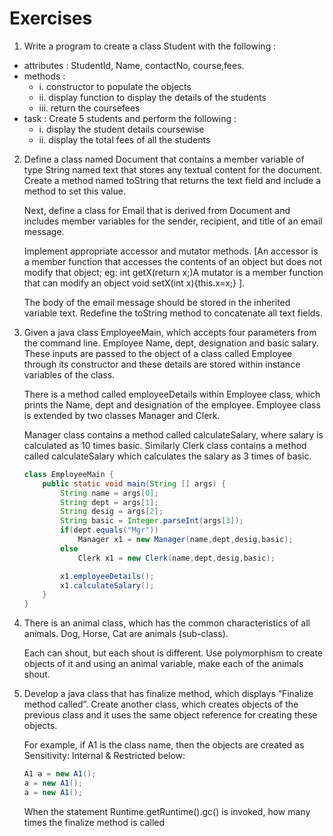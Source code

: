 # Exercises

1. Write a program to create a class Student with the following :

- attributes :
  StudentId, Name, contactNo, course,fees.
- methods :
  - i. constructor to populate the objects
  - ii. display function to display the details of the students
  - iii. return the coursefees
- task :
  Create 5 students and perform the following :
  - i. display the student details coursewise
  - ii. display the total fees of all the students

2. Define a class named Document that contains a member variable of type String named text that stores any textual content for the document. Create a method named toString that returns the text field and include a method to set this value.

   Next, define a class for Email that is derived from Document and includes member variables for the sender, recipient, and title of an email message.

   Implement appropriate accessor and mutator methods. [An accessor is a member function that accesses the contents of an object but does not modify that object; eg: int getX(return x;)A mutator is a member function that can modify an object void setX(int x){this.x=x;} ].

   The body of the email message should be stored in the inherited variable text. Redefine the toString method to concatenate all text fields.

3. Given a java class EmployeeMain, which accepts four parameters from the command line. Employee Name, dept, designation and basic salary.
   These inputs are passed to the object of a class called Employee through its constructor and these details are stored within instance variables of the class.

   There is a method called employeeDetails within Employee class, which prints the Name, dept and designation of the employee. Employee class is extended by two classes Manager and Clerk.

   Manager class contains a method called calculateSalary, where salary is calculated as 10 times basic. Similarly Clerk class contains a method called calculateSalary which calculates the salary as 3 times of basic.

   ```java
   class EmployeeMain {
       public static void main(String [] args) {
           String name = args[0];
           String dept = args[1];
           String desig = args[2];
           String basic = Integer.parseInt(args[3]);
           if(dept.equals("Mgr"))
               Manager x1 = new Manager(name,dept,desig,basic);
           else
               Clerk x1 = new Clerk(name,dept,desig,basic);

           x1.employeeDetails();
           x1.calculateSalary();
       }
   }
   ```

4. There is an animal class, which has the common characteristics of all animals. Dog, Horse, Cat are animals (sub-class).

   Each can shout, but each shout is different. Use polymorphism to create objects of it and using an animal variable, make each of the animals shout.

5. Develop a java class that has finalize method, which displays “Finalize method called”. Create another class, which creates objects of the previous class and it uses the same object reference for creating these objects.

   For example, if A1 is the class name, then the objects are created as Sensitivity: Internal & Restricted below:

   ```java
   A1 a = new A1();
   a = new A1();
   a = new A1();
   ```

   When the statement Runtime.getRuntime().gc() is invoked, how many times the finalize method is called
